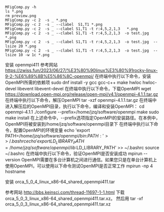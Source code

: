 


```
MFigComp.py -h
ls *.png
rm preview.png
MFigComp.py -c 2  -s _ *.png
MFigComp.py -c 2  -s _ --clabel  S1,T1 *.png
MFigComp.py -c 2  -s _ --clabel S1,T1 -t r:4,5,2,1,3   *.png
MFigComp.py -c 2  -s _ --clabel S1,T1 -t r:4,5,2,1,3  -o test.jpg *.png
MFigComp.py -c 2  -s _ --clabel S1,T1 -t r:4,5,2,1,3  -o test.jpg  --lsize 20 *.png
MFigComp.py -c 2  -s _ --clabel S1,T1 -t r:4,5,2,1,3  -o test.jpg  --lsize 10 -w 1c *.png
```


安装 openmpi411
参考网站 https://zwiss.fun/2023/06/27/%E3%80%90linux%E3%80%91rocky-linux-9-2-%E6%89%8B%E5%86%8C-openmpi/
在终端中执行以下命令，安装OpenMPI所需的依赖项
sudo dnf install -y gcc gcc-c++ make hwloc hwloc-devel libevent libevent-devel
在终端中执行以下命令，下载OpenMPI
wget https://download.open-mpi.org/release/open-mpi/v4.1/openmpi-4.1.1.tar.gz
在终端中执行以下命令，解压OpenMPI
tar -xzf openmpi-4.1.1.tar.gz
在终端中进入解压后的OpenMPI目录，执行以下命令，编译和安装OpenMPI：
cd openmpi-4.1.1
./configure --prefix=/home/jzq/software/openmpi
make
sudo make install
在上述命令中，--prefix选项指定OpenMPI的安装路径。在本例中，OpenMPI将被安装到/home/jzq/software/openmpi目录下
在终端中执行以下命令，配置OpenMPI的环境变量
echo 'export PATH=/home/jzq/software/openmpi/bin:$PATH:' >> ~/.bashrc
echo 'export LD_LIBRARY_PATH=/home/jzq/software/openmpi/lib:$LD_LIBRARY_PATH' >> ~/.bashrc
source ~/.bashrc
在终端中执行以下命令，验证OpenMPI是否安装成功
mpirun --version
OpenMPI需要在多台计算机之间进行通信。如果您只是在单台计算机上使用OpenMPI，可以使用以下命令测试OpenMPI是否正常工作
mpirun -np 4 hostname



安装 orca_5_0_4_linux_x86-64_shared_openmpi411.tar

参考网站 http://bbs.keinsci.com/thread-11697-1-1.html
下载 orca_5_0_3_linux_x86-64_shared_openmpi411.tar.xz。
然后用  tar -xf orca_5_0_3_linux_x86-64_shared_openmpi411.tar.xz


















